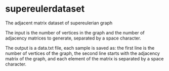 # supereulerdataset
 The adjacent matrix dataset of supereulerian graph

The input is the number of vertices in the graph and the number of adjacency matrices to generate, separated by a space character.

The output is a data.txt file, each sample is saved as: the first line is the number of vertices of the graph, the second line starts with the adjacency matrix of the graph, and each element of the matrix is separated by a space character.
